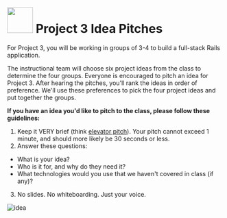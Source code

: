 # <img src="https://cloud.githubusercontent.com/assets/7833470/10899314/63829980-8188-11e5-8cdd-4ded5bcb6e36.png" height="60"> Project 3 Idea Pitches

For Project 3, you will be working in groups of 3-4 to build a full-stack Rails application.

The instructional team will choose six project ideas from the class to determine the four groups. Everyone is encouraged to pitch an idea for Project 3. After hearing the pitches, you'll rank the ideas in order of preference. We'll use these preferences to pick the four project ideas and put together the groups.

**If you have an idea you'd like to pitch to the class, please follow these guidelines:**

1. Keep it VERY brief (think <a href="https://en.wikipedia.org/wiki/Elevator_pitch" target="_blank">elevator pitch</a>). Your pitch cannot exceed 1 minute, and should more likely be 30 seconds or less.
2. Answer these questions:
  * What is your idea?
  * Who is it for, and why do they need it?
  * What technologies would you use that we haven't covered in class (if any)?
3. No slides. No whiteboarding. Just your voice.

![idea](https://cloud.githubusercontent.com/assets/7833470/12076308/f9c057fa-b15a-11e5-9c0a-38342e79b1da.gif)
